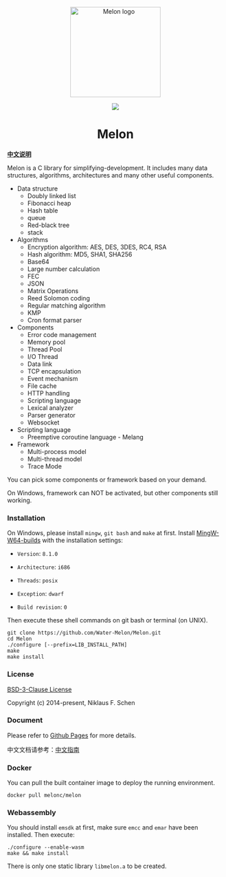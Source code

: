 <p align="center"><img width="210" src="https://github.com/Water-Melon/Melon/blob/master/docs/logo.png?raw=true" alt="Melon logo"></p>
<p align="center"><img src="https://img.shields.io/github/license/Water-Melon/Melang" /></p>
<h1 align="center">Melon</h1>



**[中文说明](https://water-melon.github.io/Melon/cn/)**

Melon is a C library for simplifying-development. 
It includes many data structures, algorithms, architectures and many other useful components.

- Data structure
  - Doubly linked list
  - Fibonacci heap
  - Hash table
  - queue
  - Red-black tree
  - stack
- Algorithms
  - Encryption algorithm: AES, DES, 3DES, RC4, RSA
  - Hash algorithm: MD5, SHA1, SHA256
  - Base64
  - Large number calculation
  - FEC
  - JSON
  - Matrix Operations
  - Reed Solomon coding
  - Regular matching algorithm
  - KMP
  - Cron format parser
- Components
  - Error code management
  - Memory pool
  - Thread Pool
  - I/O Thread
  - Data link
  - TCP encapsulation
  - Event mechanism
  - File cache
  - HTTP handling
  - Scripting language
  - Lexical analyzer
  - Parser generator
  - Websocket
- Scripting language
  - Preemptive coroutine language - Melang
- Framework
  - Multi-process model
  - Multi-thread model
  - Trace Mode

You can pick some components or framework based on your demand.

On Windows, framework can NOT be activated, but other components still working.



### Installation

On Windows, please install `mingw`, `git bash` and `make` at first. Install [MingW-W64-builds](https://www.mingw-w64.org/downloads/#mingw-builds) with the installation settings:

- `Version`: `8.1.0`

- `Architecture`: `i686`

- `Threads`: `posix`

- `Exception`: `dwarf`

- `Build revision`: `0`

Then execute these shell commands on git bash or terminal (on UNIX).

```
git clone https://github.com/Water-Melon/Melon.git
cd Melon
./configure [--prefix=LIB_INSTALL_PATH]
make
make install
```

### License

[BSD-3-Clause License](https://github.com/Water-Melon/Melang/blob/master/LICENSE)

Copyright (c) 2014-present, Niklaus F. Schen



### Document

Please refer to [Github Pages](https://water-melon.github.io/Melon/) for more details.

中文文档请参考：[中文指南](https://water-melon.github.io/Melon/cn/)



### Docker

You can pull the built container image to deploy the running environment.

```shell
docker pull melonc/melon
```


### Webassembly

You should install `emsdk` at first, make sure `emcc` and `emar` have been installed. Then execute:

```shell
./configure --enable-wasm
make && make install
```

There is only one static library `libmelon.a` to be created.


